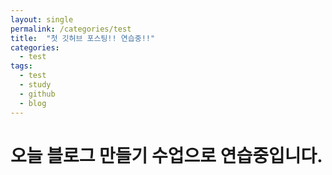 ```yaml
---
layout: single
permalink: /categories/test
title:  "첫 깃허브 포스팅!! 연습중!!"
categories:
  - test
tags:
  - test
  - study
  - github
  - blog
---
```


# 오늘 블로그 만들기 수업으로 연습중입니다.

